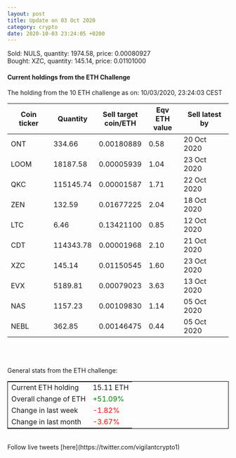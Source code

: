```yaml
---
layout: post
title: Update on 03 Oct 2020
category: crypto
date: 2020-10-03 23:24:05 +0200
---
```

<!-- Global site tag (gtag.js) - Google Analytics -->
<script async src="https://www.googletagmanager.com/gtag/js?id=UA-103831149-5"></script>
<script>
  window.dataLayer = window.dataLayer || [];
  function gtag(){dataLayer.push(arguments);}
  gtag('js', new Date());

  gtag('config', 'UA-103831149-5');
</script>
Sold: NULS, quantity:      1974.58, price:   0.00080927<br>Bought: XZC, quantity:       145.14, price:   0.01101000<br>

#### Current holdings from the ETH Challenge

The holding from the 10 ETH challenge as on: 10/03/2020, 23:24:03 CEST

|Coin ticker|Quantity|Sell target<br>coin/ETH|Eqv ETH<br>value|Sell latest by|
|-----------|--------|-----------|-----------|--------------|
ONT|334.66|  0.00180889|0.58|20 Oct 2020|
LOOM|18187.58|  0.00005939|1.04|23 Oct 2020|
QKC|115145.74|  0.00001587|1.71|22 Oct 2020|
ZEN|132.59|  0.01677225|2.04|18 Oct 2020|
LTC|6.46|  0.13421100|0.85|12 Oct 2020|
CDT|114343.78|  0.00001968|2.10|21 Oct 2020|
XZC|145.14|  0.01150545|1.60|23 Oct 2020|
EVX|5189.81|  0.00079023|3.63|13 Oct 2020|
NAS|1157.23|  0.00109830|1.14|05 Oct 2020|
NEBL|362.85|  0.00146475|0.44|05 Oct 2020|

<br>
<br>
<br>
General stats from the ETH challenge:

<table style="border:1px solid black;margin-left:auto;margin-right:auto;">
	<tbody>
	<tr>
		<td>Current ETH holding</td>
		<td>     15.11 ETH</td>
	</tr>
	<tr>
		<td>Overall change of ETH</td>
		<td><font color="green">+51.09%</font></td>
	</tr>
	<tr>
		<td>Change in last week</td>
		<td><font color="red">-1.82%</font></td>
	</tr>
	<tr>
		<td>Change in last month</td>
		<td><font color="red">-3.67%</font></td>
	</tr>
	</tbody>
</table>

<br>
Follow live tweets [here](https://twitter.com/vigilantcrypto1)
<br>
<br>